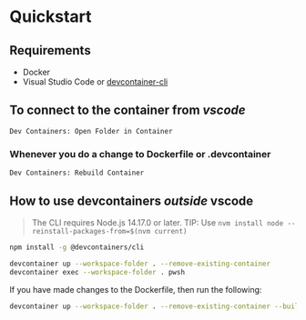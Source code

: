 # Quickstart 

## Requirements 

* Docker
* Visual Studio Code or [devcontainer-cli](https://github.com/devcontainers/cli)

## To connect to the container from *vscode* 

```
Dev Containers: Open Folder in Container
```

### Whenever you do a change to Dockerfile or .devcontainer 

```vscode
Dev Containers: Rebuild Container
```

## How to use devcontainers *outside* vscode 

> The CLI requires Node.js 14.17.0 or later. 
> TIP: Use `nvm install node --reinstall-packages-from=$(nvm current)`

```sh
npm install -g @devcontainers/cli
```

```sh
devcontainer up --workspace-folder . --remove-existing-container
devcontainer exec --workspace-folder . pwsh
```

If you have made changes to the Dockerfile, then run the following:
``` sh
devcontainer up --workspace-folder . --remove-existing-container --build-no-cache
```

